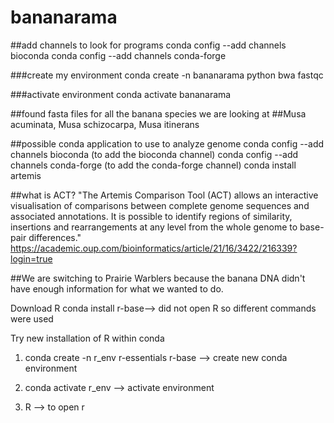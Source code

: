 # bananarama

##add channels to look for programs
conda config --add channels bioconda
conda config --add channels conda-forge

###create my environment 
conda create -n bananarama python bwa fastqc

###activate environment
conda activate bananarama

##found fasta files for all the banana species we are looking at 
##Musa acuminata, Musa schizocarpa, Musa itinerans 

##possible conda application to use to analyze genome 
conda config --add channels bioconda     (to add the bioconda channel)
conda config --add channels conda-forge  (to add the conda-forge channel)
conda install artemis

##what is ACT? 
"The Artemis Comparison Tool (ACT) allows an interactive visualisation of comparisons between complete genome sequences and associated annotations.  It is possible to identify regions of similarity, insertions and rearrangements at any level from the whole genome to base-pair differences." https://academic.oup.com/bioinformatics/article/21/16/3422/216339?login=true

##We are switching to Prairie Warblers because the banana DNA didn't have enough information for what we wanted to do.

Download R
 conda install r-base--> did not open R so different commands were used
 
 Try new installation of R within conda 
  1) conda create -n r_env r-essentials r-base --> create new conda environment 
 
  2) conda activate r_env --> activate environment 
 
  3) R --> to open r 
 
